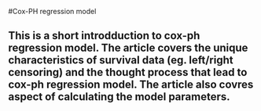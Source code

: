 #Cox-PH regression model

## This is a short introdduction to cox-ph regression model. The article covers the unique characteristics of survival data (eg. left/right censoring) and the thought process that lead to cox-ph regression model. The article also covres aspect of calculating the model parameters.

